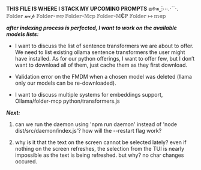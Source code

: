 **THIS FILE IS WHERE I STACK MY UPCOMING PROMPTS**
⧈◈⨳⎵⋮⋯⋰⋱
𝔽𝕠𝕝𝕕𝕖𝕣 𝓂𝒸𝓅
𝔽𝕠𝕝𝕕𝕖𝕣-𝔪𝔠𝔭
𝔽𝕠𝕝𝕕𝕖𝕣-𝕄𝕔𝕡
𝔽𝕠𝕝𝕕𝕖𝕣-𝕄₵ℙ
𝔽𝕠𝕝𝕕𝕖𝕣 ↦ 𝕞⋐𝕡

***after indexing process is perfected, I want to work on the available models lists:***
- I want to discuss the list of sentence transformers we are about to offer. We need to list existing ollama sentence transformers the user might have installed.
As for our python offerings, I want to offer few, but I don’t want to download all of them, just cache them as they first download.
- Validation error on the FMDM when a chosen model was deleted (llama only our models can be re-downloaded).

- I want to discuss multiple systems for embeddings support, Ollama/folder-mcp python/transformers.js

***Next:***
1. can we run the daemon using 'npm run daemon' instead of 'node dist/src/daemon/index.js'? how will the --restart flag work?

2. why is it that the text on the screen cannot be selected lately? even if nothing on the screen refreshes, the selection from the TUI is nearly impossible as the text is being refreshed. but why? no char changes occured.